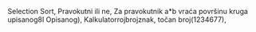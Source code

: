 Selection Sort, Pravokutni ili ne, Za pravokutnik a*b vraća površinu kruga upisanog8I Opisanog), Kalkulatorrojbrojznak, točan broj(1234677), 
